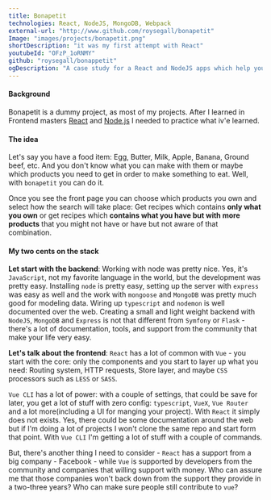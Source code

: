 ```yaml
---
title: Bonapetit
technologies: React, NodeJS, MongoDB, Webpack
external-url: "http://www.github.com/roysegall/bonapetit"
Image: "images/projects/bonapetit.png"
shortDescription: "it was my first attempt with React"
youtubeId: "OFzP_1oRNMY"
github: "roysegall/bonappetit"
ogDescription: "A case study for a React and NodeJS apps which help you to know what you should cook"
---
```

#### Background
Bonapetit is a dummy project, as most of my projects. After I learned in Frontend masters 
[React](https://frontendmasters.com/courses/complete-react-v4/) and 
[Node.js](https://frontendmasters.com/courses/node-js/) I 
needed to practice what iv'e learned.

#### The idea
Let's say you have a food item: Egg, Butter, Milk, Apple, Banana, Ground beef, etc. And you don't know what you can make
with them or maybe which products you need to get in order to make something to eat. Well, with `bonapetit` you can do 
it. 

Once you see the front page you can choose which products you own and select how the search will take place: Get recipes
which contains **only what you own** or get recipes which **contains what you have but with more products** that you 
might not have or have but not aware of that combination.

#### My two cents on the stack

**Let start with the backend**: Working with node was pretty nice. Yes, it's `JavaScript`, not my favorite language in the 
world, but the development was pretty easy. Installing `node` is pretty easy, setting up the server with `express` was 
easy as well and the work with `mongoose` and `MongoDB` was pretty much good for modeling data. Wiring up `typescript` 
and `nodemon` is well documented over the web. Creating a small and light weight backend with `NodeJS`, `MongoDB` and 
`Express` is not that different from `Symfony` or `Flask` - there's a lot of documentation, tools, and support from the
community that make your life very easy.

**Let's talk about the frontend**: `React` has a lot of common with `Vue` - you start with the core: only the components
and you start to layer up what you need: Routing system, HTTP requests, Store layer, and maybe `CSS` processors such as
`LESS` or `SASS`. 

`Vue CLI` has a lot of power: with a couple of settings, that could be save for later, you get a lot of stuff with zero
config: `typescript`, `VueX`, `Vue Router` and a lot more(including a UI for manging your project). With `React` it 
simply does not exists. Yes, there could be some documentation around the web but if I'm doing a lot of projects I 
won't clone the same repo and start form that point. With `Vue CLI` I'm getting a lot of stuff with a couple of 
commands.

But, there's another thing I need to consider - `React` has a support from a big company - Facebook - while `Vue` is 
supported by developers from the community and companies that willing support with money. Who can assure me that those 
companies won't back down from the support they provide in a two-three years? Who can make sure people still contribute 
to `vue`?
